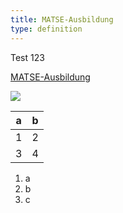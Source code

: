 ```yaml
---
title: MATSE-Ausbildung
type: definition
---
```


Test 123

[MATSE-Ausbildung](https://www.itc.rwth-aachen.de/cms/it-center/Karriere/MATSE-Ausbildung/~letj/Ueber-MATSE/)

![](matse.png)

a | b
--|--
1 | 2
3 | 4

1. a
2. b
3. c